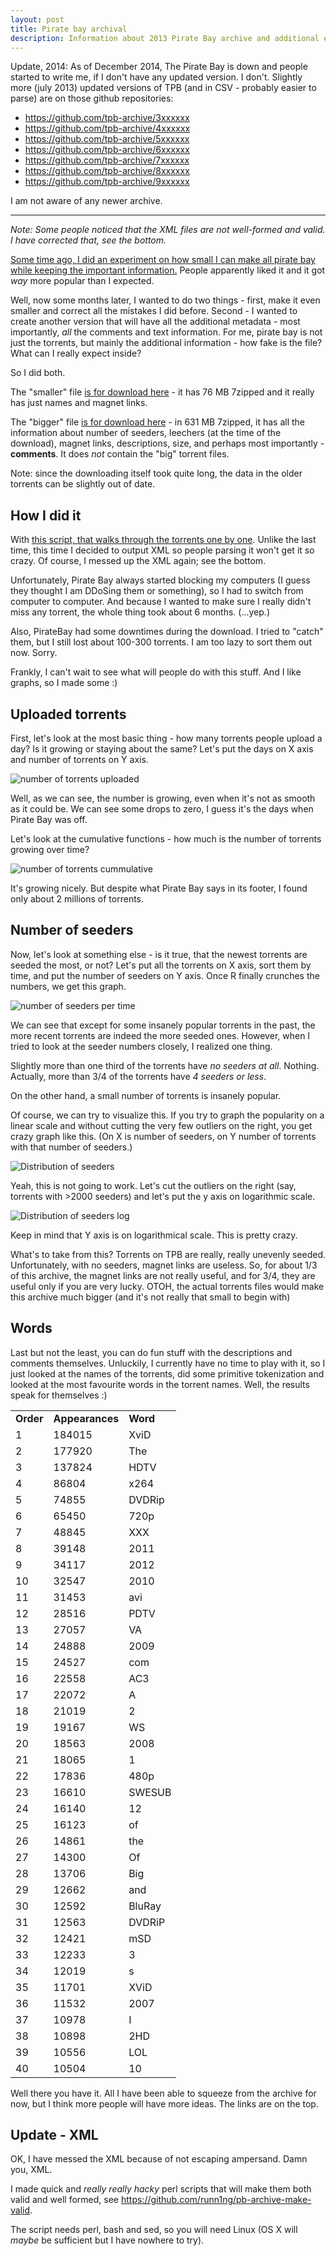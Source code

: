 ```yaml
---
layout: post
title: Pirate bay archival
description: Information about 2013 Pirate Bay archive and additional experiments
---
```


Update, 2014: As of December 2014, The Pirate Bay is down and people started to write me, if I don't have any updated version. I don't. Slightly more (july 2013) updated versions of TPB (and in CSV - probably easier to parse) are on those github repositories:

* https://github.com/tpb-archive/3xxxxxx
* https://github.com/tpb-archive/4xxxxxx
* https://github.com/tpb-archive/5xxxxxx
* https://github.com/tpb-archive/6xxxxxx
* https://github.com/tpb-archive/7xxxxxx
* https://github.com/tpb-archive/8xxxxxx
* https://github.com/tpb-archive/9xxxxxx

I am not aware of any newer archive.

----

*Note: Some people noticed that the XML files are not well-formed and valid. I have corrected that, see the bottom.*

[Some time ago, I did an experiment on how small I can make all pirate bay while keeping the important information.](http://thepiratebay.se/torrent/7016365/The_whole_Pirate_Bay_magnet_archive) People apparently liked it and it got *way* more popular than I expected.

Well, now some months later, I wanted to do two things - first, make it even smaller and correct all the mistakes I did before. Second - I wanted to create another version that will have all the additional metadata - most importantly, *all* the comments and text information. For me, pirate bay is not just the torrents, but mainly the additional information - how fake is the file? What can I really expect inside?

So I did both.

The "smaller" file [is for download here](https://thepiratebay.se/torrent/8156416) - it has 76 MB 7zipped and it really has just names and magnet links.

The "bigger" file [is for download here](https://thepiratebay.se/torrent/8163015) - in 631 MB 7zipped, it has all the information about number of seeders, leechers (at the time of the download), magnet links, descriptions, size, and perhaps most importantly - **comments**. It does *not* contain the "big" torrent files.

Note: since the downloading itself took quite long, the data in the older torrents can be slightly out of date.

How I did it
---

With [this script, that walks through the torrents one by one](https://github.com/runn1ng/runn1ng.github.com/blob/master/piratebay.pl). Unlike the last time, this time I decided to output XML so people parsing it won't get it so crazy. Of course, I messed up the XML again; see the bottom.

Unfortunately, Pirate Bay always started blocking my computers (I guess they thought I am DDoSing them or something), so I had to switch from computer to computer. And because I wanted to make sure I really didn't miss any torrent, the whole thing took about 6 months. (...yep.)
 
Also, PirateBay had some downtimes during the download. I tried to "catch" them, but I still lost about 100-300 torrents. I am too lazy to sort them out now. Sorry.


Frankly, I can't wait to see what will people do with this stuff. And I like graphs, so I made some :)

Uploaded torrents
---
First, let's look at the most basic thing - how many torrents people upload a day? Is it growing or staying about the same? Let's put the days on X axis and number of torrents on Y axis.

![number of torrents uploaded](http://i.imgur.com/555rLCBl.png)

Well, as we can see, the number is growing, even when it's not as smooth as it could be. We can see some drops to zero, I guess it's the days when Pirate Bay was off.

Let's look at the cumulative functions - how much is the number of torrents growing over time?

![number of torrents cummulative](http://i.imgur.com/ncPwKgUl.png)


It's growing nicely. But despite what Pirate Bay says in its footer, I found only about 2 millions of torrents.

Number of seeders
---
Now, let's look at something else - is it true, that the newest torrents are seeded the most, or not? Let's put all the torrents on X axis, sort them by time, and put the number of seeders on Y axis. Once R finally crunches the numbers, we get this graph.

![number of seeders per time](http://i.imgur.com/TskOXyul.png)

We can see that except for some insanely popular torrents in the past, the more recent torrents are indeed the more seeded ones. However, when I tried to look at the seeder numbers closely, I realized one thing.

Slightly more than one third of the torrents have *no seeders at all*. Nothing. Actually, more than 3/4 of the torrents have *4 seeders or less*. 

On the other hand, a small number of torrents is insanely popular.

Of course, we can try to visualize this. If you try to graph the popularity on a linear scale and without cutting the very few outliers on the right, you get crazy graph like this. (On X is number of seeders, on Y number of torrents with that number of seeders.)

![Distribution of seeders](http://i.imgur.com/v7lZ6OSl.png)

Yeah, this is not going to work. Let's cut the outliers on the right (say, torrents with >2000 seeders) and let's put the y axis on logarithmic scale.

![Distribution of seeders log](http://i.imgur.com/mvZG6TTl.png)

Keep in mind that Y axis is on logarithmical scale. This is pretty crazy.

What's to take from this? Torrents on TPB are really, really unevenly seeded. Unfortunately, with no seeders, magnet links are useless. So, for about 1/3 of this archive, the magnet links are not really useful, and for 3/4, they are useful only if you are very lucky. OTOH, the actual torrents files would make this archive much bigger (and it's not really that small to begin with)

Words
---
Last but not the least, you can do fun stuff with the descriptions and comments themselves. Unluckily, I currently have no time to play with it, so I just looked at the names of the torrents, did some primitive tokenization and looked at the most favourite words in the torrent names. Well, the results speak for themselves :)

<table>
    <tr><td><b>Order</b></td><td><b>Appearances</b></td><td><b>Word</b></td></tr>
     <tr><td>     1 </td><td> 184015 </td><td>XviD</td></tr>
 <tr><td>     2 </td><td> 177920</td><td> The</td></tr>
      <tr><td>3 </td><td> 137824</td><td> HDTV</td></tr>
 <tr><td>     4 </td><td>  86804 </td><td>x264</td></tr>
  <tr><td>    5  </td><td> 74855 </td><td>DVDRip</td></tr>
   <tr><td>   6 </td><td>  65450 </td><td>720p</td></tr>
  <tr><td>    7 </td><td>  48845 </td><td>XXX</td></tr>
  <tr><td>    8 </td><td>  39148 </td><td>2011</td></tr>
 <tr><td>     9 </td><td>  34117 </td><td>2012</td></tr>
 <tr><td>    10  </td><td> 32547 </td><td>2010</td></tr>
  <tr><td>   11 </td><td>  31453 </td><td>avi</td></tr>
  <tr><td>   12  </td><td> 28516 </td><td>PDTV</td></tr>
 <tr><td>    13  </td><td> 27057 </td><td>VA</td></tr>
  <tr><td>   14  </td><td> 24888 </td><td>2009</td></tr>
  <tr><td>   15 </td><td>  24527 </td><td>com</td></tr>
   <tr><td>  16 </td><td>  22558 </td><td>AC3</td></tr>
   <tr><td>  17 </td><td>  22072 </td><td>A</td></tr>
   <tr><td>  18  </td><td> 21019 </td><td>2</td></tr>
  <tr><td>   19  </td><td> 19167 </td><td>WS</td></tr>
 <tr><td>    20  </td><td> 18563 </td><td>2008</td></tr>
 <tr><td>    21 </td><td>  18065 </td><td>1</td></tr>
 <tr><td>    22 </td><td>  17836 </td><td>480p</td></tr>
 <tr><td>    23 </td><td>  16610 </td><td>SWESUB</td></tr>
   <tr><td>  24 </td><td>  16140 </td><td>12</td></tr>
   <tr><td>  25 </td><td>  16123 </td><td>of</td></tr>
  <tr><td>   26 </td><td>  14861 </td><td>the</td></tr>
  <tr><td>   27  </td><td> 14300 </td><td>Of</td></tr>
  <tr><td>   28  </td><td> 13706 </td><td>Big</td></tr>
   <tr><td>  29  </td><td> 12662 </td><td>and</td></tr>
   <tr><td>  30  </td><td> 12592 </td><td>BluRay</td></tr>
   <tr><td>  31  </td><td> 12563 </td><td>DVDRiP</td></tr>
   <tr><td>  32  </td><td> 12421 </td><td>mSD</td></tr>
   <tr><td>  33  </td><td> 12233 </td><td>3</td></tr>
   <tr><td>  34  </td><td> 12019 </td><td>s</td></tr>
   <tr><td>  35  </td><td> 11701</td><td> XViD</td></tr>
   <tr><td>  36  </td><td> 11532 </td><td>2007</td></tr>
   <tr><td>  37 </td><td>  10978 </td><td>I</td></tr>
   <tr><td>  38 </td><td>  10898 </td><td>2HD</td></tr>
   <tr><td>  39 </td><td>  10556 </td><td>LOL</td></tr>
    <tr><td> 40  </td><td> 10504</td><td> 10</td></tr>

</table>

Well there you have it. All I have been able to squeeze from the archive for now, but I think more people will have more ideas. The links are on the top.

Update - XML
---
OK, I have messed the XML because of not escaping ampersand. Damn you, XML.

I made quick and *really really hacky* perl scripts that will make them both valid and well formed, see <https://github.com/runn1ng/pb-archive-make-valid>. 

The script needs perl, bash and sed, so you will need Linux (OS X will *maybe* be sufficient but I have nowhere to try).

